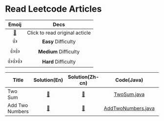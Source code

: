 # Read Leetcode Articles

Emoij|Decs
:--:|:--:
[:link:](https://leetcode.com/problemset/all/)|Click to read original acticle
:+1:|**Easy** Difficulty
:+1::+1:|**Medium** Difficulty
:+1::+1::+1:|**Hard** Difficulty


Title|Solution(En)|Solution(Zh-cn)|Code(Java)|Code(Python)|Difficulty
--|:--:|:--:|:--:|:--:|--
Two Sum|[:link:](https://leetcode.com/articles/two-sum/)|[:link:](https://leetcode-cn.com/articles/two-sum/)|[TwoSum.java](./two_sum/TwoSum.java)|[TwoSum.py](./two_sum/TwoSum.py)|:+1:
Add Two Numbers|[:link:](https://leetcode.com/articles/add-two-numbers/)|[:link:](https://leetcode-cn.com/articles/add-two-numbers/)|[AddTwoNumbers.java](./add_two_numbers/AddTwoNumbers.java)|[AddTwoNumbers.py](./add_two_numbers/AddTwoNumbers.py)|:+1::+1:
